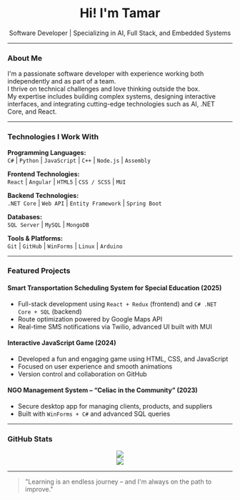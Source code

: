 <h1 align="center">Hi! I'm Tamar</h1>
<p align="center">
Software Developer | Specializing in AI, Full Stack, and Embedded Systems
</p>

---

### About Me

I'm a passionate software developer with experience working both independently and as part of a team.  
I thrive on technical challenges and love thinking outside the box.  
My expertise includes building complex systems, designing interactive interfaces, and integrating cutting-edge technologies such as AI, .NET Core, and React.

---

### Technologies I Work With

**Programming Languages:**  
`C#` | `Python` | `JavaScript` | `C++` | `Node.js` | `Assembly`  

**Frontend Technologies:**  
`React` | `Angular` | `HTML5` | `CSS / SCSS` | `MUI`  

**Backend Technologies:**  
`.NET Core` | `Web API` | `Entity Framework` | `Spring Boot`  

**Databases:**  
`SQL Server` | `MySQL` | `MongoDB`  

**Tools & Platforms:**  
`Git` | `GitHub` | `WinForms` | `Linux` | `Arduino`

---

### Featured Projects

#### Smart Transportation Scheduling System for Special Education (2025)
- Full-stack development using `React + Redux` (frontend) and `C# .NET Core + SQL` (backend)
- Route optimization powered by Google Maps API
- Real-time SMS notifications via Twilio, advanced UI built with MUI

#### Interactive JavaScript Game (2024)
- Developed a fun and engaging game using HTML, CSS, and JavaScript
- Focused on user experience and smooth animations
- Version control and collaboration on GitHub

#### NGO Management System – “Celiac in the Community” (2023)
- Secure desktop app for managing clients, products, and suppliers
- Built with `WinForms + C#` and advanced SQL queries

---

### GitHub Stats

<p align="center">
  <img src="https://github-readme-stats.vercel.app/api?username=tamarzalts&show_icons=true&theme=default" />
  <br>
  <img src="https://github-readme-stats.vercel.app/api/top-langs/?username=tamarzalts&layout=compact&theme=default" />
</p>

---

> "Learning is an endless journey – and I'm always on the path to improve."
